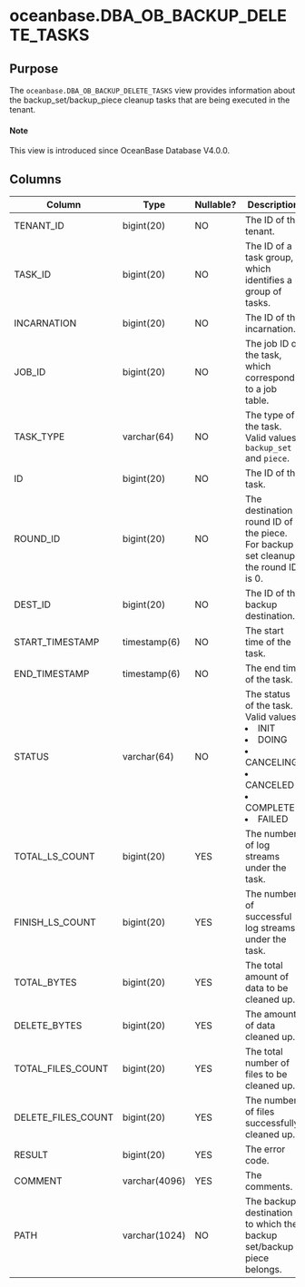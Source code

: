 # oceanbase.DBA_OB_BACKUP_DELETE_TASKS

## Purpose

The `oceanbase.DBA_OB_BACKUP_DELETE_TASKS` view provides information about the backup_set/backup_piece cleanup tasks that are being executed in the tenant.

<main id="notice" type='explain'>
  <h4>Note</h4>
  <p>This view is introduced since OceanBase Database V4.0.0. </p>
</main>

## Columns

| Column | Type | Nullable? | Description |
| --- | --- | --- | --- |
| TENANT_ID | bigint(20) | NO | The ID of the tenant. |
| TASK_ID | bigint(20) | NO | The ID of a task group, which identifies a group of tasks. |
| INCARNATION | bigint(20) | NO | The ID of the incarnation. |
| JOB_ID | bigint(20) | NO | The job ID of the task, which corresponds to a job table. |
| TASK_TYPE | varchar(64) | NO | The type of the task. Valid values: `backup_set` and `piece`. |
| ID | bigint(20) | NO | The ID of the task. |
| ROUND_ID | bigint(20) | NO | The destination round ID of the piece. For backup set cleanup, the round ID is 0. |
| DEST_ID | bigint(20) | NO | The ID of the backup destination. |
| START_TIMESTAMP | timestamp(6) | NO | The start time of the task. |
| END_TIMESTAMP | timestamp(6) | NO | The end time of the task. |
| STATUS | varchar(64) | NO | The status of the task. Valid values:<li>INIT<li>DOING<li>CANCELING<li>CANCELED<li>COMPLETED<li>FAILED |
| TOTAL_LS_COUNT | bigint(20) | YES | The number of log streams under the task. |
| FINISH_LS_COUNT | bigint(20) | YES | The number of successful log streams under the task. |
| TOTAL_BYTES | bigint(20) | YES | The total amount of data to be cleaned up. |
| DELETE_BYTES | bigint(20) | YES | The amount of data cleaned up. |
| TOTAL_FILES_COUNT | bigint(20) | YES | The total number of files to be cleaned up. |
| DELETE_FILES_COUNT | bigint(20) | YES | The number of files successfully cleaned up. |
| RESULT | bigint(20) | YES | The error code. |
| COMMENT | varchar(4096) | YES | The comments. |
| PATH | varchar(1024) | NO | The backup destination to which the backup set/backup piece belongs. |
